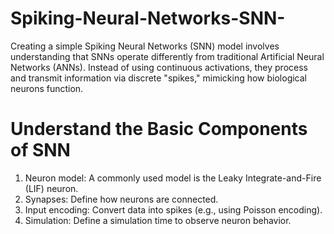 # Spiking-Neural-Networks-SNN-

Creating a simple Spiking Neural Networks (SNN) model involves understanding that SNNs operate differently from traditional Artificial Neural Networks (ANNs). 
Instead of using continuous activations, they process and transmit information via discrete "spikes," mimicking how biological neurons function.

# Understand the Basic Components of SNN

1) Neuron model: A commonly used model is the Leaky Integrate-and-Fire (LIF) neuron.
2) Synapses: Define how neurons are connected.
3) Input encoding: Convert data into spikes (e.g., using Poisson encoding).
4) Simulation: Define a simulation time to observe neuron behavior.
